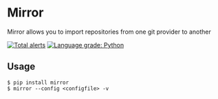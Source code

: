 # Mirror

Mirror allows you to import repositories from one git provider to another

[![Total alerts](https://img.shields.io/lgtm/alerts/g/ambasta/mirror.svg?logo=lgtm&logoWidth=18)](https://lgtm.com/projects/g/ambasta/mirror/alerts/)
[![Language grade: Python](https://img.shields.io/lgtm/grade/python/g/ambasta/mirror.svg?logo=lgtm&logoWidth=18)](https://lgtm.com/projects/g/ambasta/mirror/context:python)

## Usage
```
$ pip install mirror
$ mirror --config <configfile> -v
```
